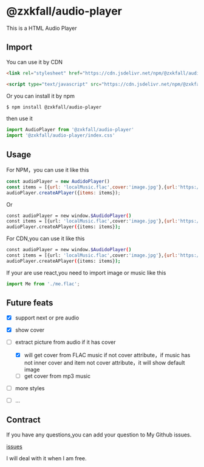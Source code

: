 # @zxkfall/audio-player

This is a HTML Audio Player

## Import

You can use it by CDN

```html
<link rel="stylesheet" href="https://cdn.jsdelivr.net/npm/@zxkfall/audio-player/dist/style.css">

<script type="text/javascript" src="https://cdn.jsdelivr.net/npm/@zxkfall/audio-player/dist/index.js"></script>
```

Or you can install it by npm

```bash
$ npm install @zxkfall/audio-player
```

then use it

```js
import AudioPlayer from '@zxkfall/audio-player'
import '@zxkfall/audio-player/index.css'
```

## Usage

For NPM，you can use it like this

```js
const audioPlayer = new AudidoPlayer()
const items = [{url: 'localMusic.flac',cover:'image.jpg'},{url:'https://me.mp3',cover:'https://image.png'}];
audioPlayer.createAPlayer({items: items});
```

Or

```bash
const audioPlayer = new window.$AudidoPlayer()
const items = [{url: 'localMusic.flac',cover:'image.jpg'},{url:'https://me.mp3',cover:'https://image.png'}];
audioPlayer.createAPlayer({items: items});
```

For CDN,you can use it like this

```bash
const audioPlayer = new window.$AudidoPlayer()
const items = [{url: 'localMusic.flac',cover:'image.jpg'},{url:'https://me.mp3',cover:'https://image.png'}];
audioPlayer.createAPlayer({items: items});
```

If your are use react,you need to import image or music like this

```js
import Me from './me.flac';
```

## Future feats

- [x] support next or pre audio
- [x] show cover
- [ ] extract picture from audio if it has cover
  - [x] will get cover from FLAC music if not cover attribute，if music has not inner cover and item not cover attribute，it will show default image
  - [ ] get cover from mp3 music
- [ ] more styles
- [ ] ...



## Contract

If you have any questions,you can add your question to My Github issues.

[issues](https://github.com/zxkfall/audio-player)

I will deal with it when I am free.
